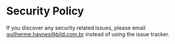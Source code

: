 # Security Policy

If you discover any security related issues, please email guilherme.haynes@bild.com.br instead of using the issue tracker.
